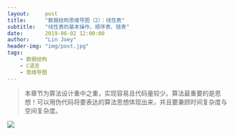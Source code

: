 ```yaml
---
layout:     post
title:      "数据结构思维导图（2）：线性表"
subtitle:   "线性表的基本操作、顺序表、链表"
date:       2019-06-02 12:00:00
author:     "Lin Joey"
header-img: "img/post.jpg"
tags:
    - 数据结构
    - C语言
    - 思维导图
---
```

> 本章节为算法设计重中之重，实现容易且代码量较少。算法最重要的是思想！可以用伪代码将要表达的算法思想体现出来，并且要兼顾时间复杂度与空间复杂度。

![](https://linjoey-image.oss-cn-beijing.aliyuncs.com/2、线性表.png)

